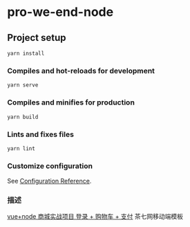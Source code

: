 # pro-we-end-node

## Project setup
```
yarn install
```

### Compiles and hot-reloads for development
```
yarn serve
```

### Compiles and minifies for production
```
yarn build
```

### Lints and fixes files
```
yarn lint
```

### Customize configuration
See [Configuration Reference](https://cli.vuejs.org/config/).

### 描述
[vue+node 商城实战项目 登录 + 购物车 + 支付](https://www.bilibili.com/video/BV17b4y1778c?vd_source=f4c80a48fbe70e4d4327cac706da6dde)
茶七网移动端模板